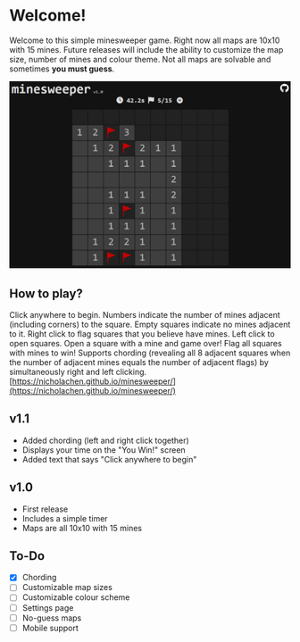 # Welcome!
Welcome to this simple minesweeper game. Right now all maps are 10x10 with 15 mines. Future releases will include the ability to customize the map size, number of mines and colour theme. Not all maps are solvable and sometimes **you must guess**.

![minesweeper screenshot](images/1.jpg)

## How to play?
Click anywhere to begin. Numbers indicate the number of mines adjacent (including corners) to the square.  Empty squares indicate no mines adjacent to it. Right click to flag squares that you believe have mines. Left click to open squares. Open a square with a mine and game over! Flag all squares with mines to win!
Supports chording (revealing all 8 adjacent squares when the number of adjacent mines equals the number of adjacent flags) by simultaneously right and left clicking.
[https://nicholachen.github.io/minesweeper/](https://nicholachen.github.io/minesweeper/)

## v1.1
 - Added chording (left and right click together)
 - Displays your time on the "You Win!" screen
 - Added text that says "Click anywhere to begin"

## v1.0
 - First release
 - Includes a simple timer
 - Maps are all 10x10 with 15 mines

## To-Do
 - [x] Chording
 - [ ] Customizable map sizes
 - [ ] Customizable colour scheme
 - [ ] Settings page
 - [ ] No-guess maps
 - [ ] Mobile support